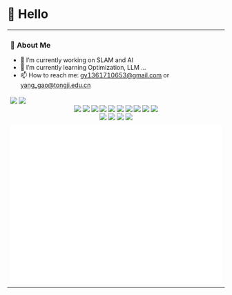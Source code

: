 <!--
**spirit-man/spirit-man** is a ✨ _special_ ✨ repository because its `README.md` (this file) appears on your GitHub profile.

Here are some ideas to get you started:

- 🔭 I’m currently working on ...
- 🌱 I’m currently learning ...
- 👯 I’m looking to collaborate on ...
- 🤔 I’m looking for help with ...
- 💬 Ask me about ...
- 📫 How to reach me: ...
- 😄 Pronouns: ...
- ⚡ Fun fact: ...
-->



#  🙋 Hello

<table>
  
<tr><td>

### 🤺 About Me

- 🔭 I’m currently working on SLAM and AI
- 🌱 I’m currently learning Optimization, LLM ...
- 📫 How to reach me: gy1361710653@gmail.com or yang_gao@tongji.edu.cn

</td></tr>

<tr><td>

<img height="137px" src="https://github-readme-stats.vercel.app/api?username=spirit-man&hide_title=true&hide_border=true&show_icons=trueline_height=21&text_color=000&icon_color=000&bg_color=0,ea6161,ffc64d,fffc4d,52fa5a&theme=graywhite" />
<img height="137px" src="https://github-readme-stats.vercel.app/api/top-langs/?username=spirit-man&hide_title=true&hide_border=true&layout=compact&langs_count=6&text_color=000&icon_color=fff&bg_color=0,52fa5a,4dfcff,c64dff&theme=graywhite" />

<div align="center">
  <img src="https://img.shields.io/badge/C-A8B9CC?logo=c&logoColor=fff&style=flat">
  <img src="https://img.shields.io/badge/C%2B%2B-00599C?logo=cplusplus&logoColor=fff&style=flat">
  <img src="https://img.shields.io/badge/C%20Sharp-239120?logo=csharp&logoColor=fff&style=flat">
  <img src="https://img.shields.io/badge/Python-3776AB?logo=python&logoColor=fff&style=flat"/>
  <img src="https://img.shields.io/badge/Qt-41CD52?logo=qt&logoColor=fff&style=flat"/>
  <img src="https://img.shields.io/badge/Java-007396?logo=java&logoColor=fff&style=flat">
  <img src="https://img.shields.io/badge/MATLAB-0076A8?logo=mathworks&logoColor=fff&style=flat">
  <img src="https://img.shields.io/badge/SQL-4479A1?logo=mysql&logoColor=fff&style=flat">
  <img src="https://img.shields.io/badge/Lisp-000000?logo=lisp&logoColor=fff&style=flat">
  <img src="https://img.shields.io/badge/Linux-FCC624?logo=linux&logoColor=000&style=flat">
  <br>
  <img src="https://img.shields.io/badge/Adobe%20Photoshop-31A8FF?logo=adobe%20photoshop&logoColor=fff&style=flat">
  <img src="https://img.shields.io/badge/Adobe%20Premiere%20Pro-9999FF?logo=adobe%20premiere%20pro&logoColor=fff&style=flat">
  <img src="https://img.shields.io/badge/Adobe%20After%20Effects-9999FF?logo=adobe%20after%20effects&logoColor=fff&style=flat">
  <img src="https://img.shields.io/badge/Adobe%20Audition-9999FF?logo=adobe%20audition&logoColor=fff&style=flat">
</div>

</td></tr>

<tr><td>
  
<div align="center">
  <img align="center" src="/github-metrics.svg" alt="Metrics" width="500" />
</div>

</td></tr>

</table>
